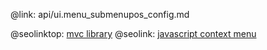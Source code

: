 @link: api/ui.menu_submenupos_config.md

@seolinktop: [mvc library](https://webix.com)
@seolink: [javascript context menu](https://webix.com/widget/contextmenu/)